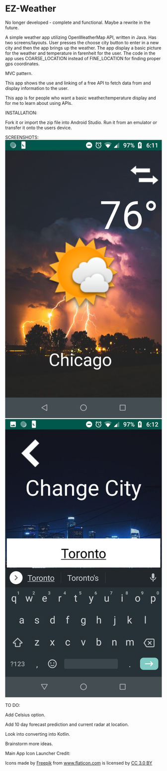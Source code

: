 # EZ-Weather
No longer developed - complete and functional. Maybe a rewrite in the future.

A simple weather app utilizing OpenWeatherMap API, written in Java. Has two screens/layouts. User presses the choose city button to enter in a new city and then the app brings up the weather. The app display a basic picture for the weather and temperature in farenheit for the user. The code in the app uses COARSE_LOCATION instead of FINE_LOCATION for finding proper gps coordinates.

MVC pattern.


This app shows the use and linking of a free API to fetch data from and display information to the user.


This app is for people who want a basic weather/temperature display and for me to learn about using APIs.



INSTALLATION:


Fork it or import the zip file into Android Studio. Run it from an emulator or transfer it onto the users device.


SCREENSHOTS:
![One](https://raw.githubusercontent.com/amvitkus/ez-weather/master/1.png)
![Two](https://raw.githubusercontent.com/amvitkus/ez-weather/master/2.png)

TO DO:


Add Celsius option.


Add 10 day forecast prediction and current radar at location.


Look into converting into Kotlin.


Brainstorm more ideas.



Main App Icon Launcher Credit:


<div>Icons made by <a href="https://www.freepik.com/" title="Freepik">Freepik</a> from <a href="https://www.flaticon.com/" 			    title="Flaticon">www.flaticon.com</a> is licensed by <a href="http://creativecommons.org/licenses/by/3.0/" 			    title="Creative Commons BY 3.0" target="_blank">CC 3.0 BY</a></div>

